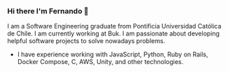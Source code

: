 ### Hi there I'm Fernando 👋

I am a Software Engineering graduate from Pontificia Universidad Católica de Chile. I am currently working at Buk. I am passionate about developing helpful software projects to solve nowadays problems.

- I have experience working with JavaScript, Python, Ruby on Rails, Docker Compose, C, AWS, Unity, and other technologies.

